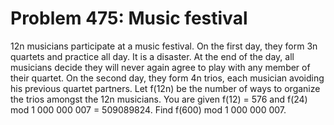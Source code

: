 # Problem 475: Music festival
12n musicians participate at a music festival. On the first day, they
form 3n quartets and practice all day. It is a disaster. At the end of
the day, all musicians decide they will never again agree to play with
any member of their quartet. On the second day, they form 4n trios, each
musician avoiding his previous quartet partners. Let f(12n) be the
number of ways to organize the trios amongst the 12n musicians. You are
given f(12) = 576 and f(24) mod 1 000 000 007 = 509089824. Find f(600)
mod 1 000 000 007.
